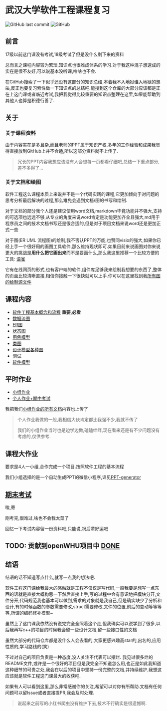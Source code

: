 # 武汉大学软件工程课程复习

![GitHub last commit](https://img.shields.io/github/last-commit/luzhixing12345/WHU-software-engineering)
![GitHub](https://img.shields.io/github/license/luzhixing12345/WHU-software-engineering)

## 前言

17级以前这门课没有考试,18级考试了但是没什么剩下来的资料

总而言之课程内容较为繁琐,知识点也很难成体系的学习.对于我这种混子想速成的实在是很不友好,可以说基本没听课,啥啥也不会.

在GitHub搜索了一下似乎还没有这部分的知识总结,~~本着我不入地狱谁入地狱的想法~~,反正也要复习索性做一下知识点的总结吧.能搜到这个仓库的大部分应该都是正在上这门课或者临近考试,我把我觉得比较重要的知识点整理在这里,如果能帮助到其他人也算是积德行善了.

## 关于

### 关于课程资料

由于内容实在是多且杂,而且老师的PPT属于知识产权,多年的工作经验和成果我觉得直接放到GitHub上并不合适,所以这部分资料就不上传了.

> 冗长的PPT内容我想应该没有人会想每一页都看仔细吧,总结一下重点部分,差不多得了...

### 关于文档和绘图

软件工程这么课程本质上来说并不是一个代码实践的课程,它更加倾向于对问题的思考分析最后解决的过程,那么难免会遇到文档/图的书写和绘制.

对于文档的部分我个人还是建议使用word文档,markdown毕竟功能并不强大,支持的可选项也远远不够,从专业的角度来说word肯定是功能更加齐全且强大,md用于程序员之间的技术文档书写还是很合适的,但是对于项目文档来说word还是更加正式一些

对于图(ER UML 流程图)的绘制,我不否认PPT的万能,也赞同visio的强大,如果你已经上手一个很好用的画图工具软件,那么维持现状即可.如果目前来说画图对你来说更大的挑战是**用什么把它画出来**而不是要画什么,那么我这里推荐一个比较方便的工具: [语雀](http://yuque.com)

它有在线网页的形式,也有客户端的软件,组件库足够我来绘制我想要的东西了,整体的页面比较清晰直接,相信你接触一下很快就可以上手.你可以在这里找到我[所有图的绘制源文件](https://www.yuque.com/books/share/7a36531d-5b56-4a7a-b04e-87630f62eb41?#)

## 课程内容

- [软件工程基本概念和流程](work-flow.md) **重要,必看**
- [数据流图](DFD.md)
- [ER图](ER.md)
- [状态图](state-diagram.md)
- [用例模型](Use-Case-model.md)
- [类图](class.md)
- [设计模型各种图](graph.md)
- [测试](test.md)
- [软件模型](model.md)

## 平时作业

- [小组作业](notice.md)
- [个人作业+期中考试](https://github.com/luzhixing12345/WHU-software-engineering/releases/download/v0.0.1/exam.zip)

我把我们[小组作业的所有文档](https://github.com/luzhixing12345/WHU-software-engineering/releases/download/v0.0.1/doc.zip)内容也上传了

> 个人作业我做的一般,我相信大伙肯定都比我强不少,我就不传了
>
> 我们的小组作业当时也是边学边做,磕磕绊绊,现在看来还是有不少问题没有考虑的,仅供参考.

## 课程大作业

要求是4人一小组,合作完成一个项目.按照软件工程的基本流程

我们小组选择的是一个自动生成PPT的微信小程序,详见[PPT-generator](https://github.com/learner-shx/PPT-generator)

## [期末考试](final-exam.md)

唉,寄

刚考完,很难过,啥也不会我太菜了

回忆一下考试内容留一份资料吧,只能说,祝后辈好运吧

## TODO: 贡献到openWHU项目中 [DONE](https://github.com/openwhu/OpenWHU/tree/master/%E4%B8%93%E4%B8%9A%E8%AF%BE/%E8%BD%AF%E4%BB%B6%E5%B7%A5%E7%A8%8B)

## 结语

结语的话不知道写点什么,就写一点我的想法吧.

软件工程这门课给我最大的感触就是工程不仅仅是写代码,一般我要是想写一点东西的话就是直接大概构思一下然后直接上手,写的过程中会有意识地把模块分开,文件分开,代码规范我也基本可以做到,需求的对象就是我自己,但是确实缺少了分析和设计,有的时候函数的参数需要修改,struct需要修改,文件的位置,前后的变动等等等等,所谓的编码修补模型~

虽然上了这门课我依然没有说完完全全照着这个走,但我确实可以说学到了很多,以后我再写c++的项目的时候我会留一些设计文档,留一些接口性的文档

虽然大部分的代码仓库都是没什么人会去看的,大家更感兴趣高star的,出名的,应用性质的,学习路线的(笑)

不过对自己的项目负责是一种态度,没人关注不代表可以摆烂. 我见过很多烂的README文件,或许是一个很好的项目但是我完全不知道怎么用,也正是如此我知道这种细节的可贵之处,我会在以后的项目中坚持一份完整的文档,并持续维护,我想这应该就是软件工程这门课最大的收获吧.

如果有人可以看到这里,那么非常感谢你的关注,希望可以对你有所帮助.文档有任何问题可以留Issue或者直接提PR,我会及时处理.

> 说起来之前写的小红书爬虫没有维护下去,技术不行确实是很遗憾啊.
